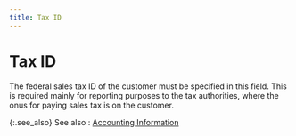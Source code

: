 ```yaml
---
title: Tax ID
---
```


# Tax ID


The federal sales tax ID of the customer must be specified in this field.  This is required mainly for reporting purposes to the tax authorities,  where the onus for paying sales tax is on the customer.


{:.see_also}
See also
: [Accounting  Information]({{site.mc_baseurl}}/customer-details/accounting-information/accounting_information_content.html)
